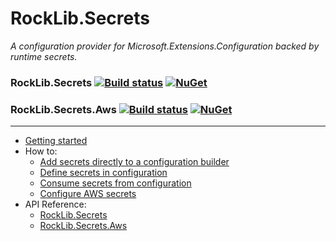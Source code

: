 # RockLib.Secrets

*A configuration provider for Microsoft.Extensions.Configuration backed by runtime secrets.*

### RockLib.Secrets [![Build status](https://ci.appveyor.com/api/projects/status/cwgqwxbxsc7v2md5?svg=true)](https://ci.appveyor.com/project/RockLib/rocklib-secrets) [![NuGet](https://img.shields.io/nuget/vpre/RockLib.Secrets.svg)](https://www.nuget.org/packages/RockLib.Secrets)

### RockLib.Secrets.Aws [![Build status](https://ci.appveyor.com/api/projects/status/pbjg22goerolhcv6?svg=true)](https://ci.appveyor.com/project/RockLib/rocklib-secrets-vv25n) [![NuGet](https://img.shields.io/nuget/vpre/RockLib.Secrets.Aws.svg)](https://www.nuget.org/packages/RockLib.Secrets.Aws)

---

- [Getting started](docs/GettingStarted.md)
- How to:
  - [Add secrets directly to a configuration builder](docs/ConfigurationBuilder.md)
  - [Define secrets in configuration](docs/Configuration.md)
  - [Consume secrets from configuration](docs/Usage.md)
  - [Configure AWS secrets](docs/AwsSecret.md)
- API Reference:
  - [RockLib.Secrets](https://www.fuget.org/packages/RockLib.Secrets)
  - [RockLib.Secrets.Aws](https://www.fuget.org/packages/RockLib.Secrets.Aws)
